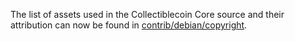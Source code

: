 The list of assets used in the Collectiblecoin Core source and their attribution can now be found in [contrib/debian/copyright](../contrib/debian/copyright).

